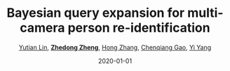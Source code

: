 ---
title: "Bayesian query expansion for multi-camera person re-identification"
collection: publications
permalink: /publication/Bayesian2020
date: 2020-01-01
doi: 10.1016/j.patrec.2018.06.009
venue: 'Pattern Recognition Letters'
paperurl: 'https://zdzheng.xyz/files/PRLetter18.pdf'
author: '<a href=&quot;https://zdzheng.xyz/authors/Yutian-Lin&quot;>Yutian Lin</a>, <a href=&quot;https://zdzheng.xyz/authors/Zhedong-Zheng&quot;><strong>Zhedong Zheng</strong></a>, <a href=&quot;https://zdzheng.xyz/authors/Hong-Zhang&quot;>Hong Zhang</a>, <a href=&quot;https://zdzheng.xyz/authors/Chenqiang-Gao&quot;>Chenqiang Gao</a>, <a href=&quot;https://zdzheng.xyz/authors/Yi-Yang&quot;>Yi Yang</a>'
citation: ' Yutian Lin,  Zhedong Zheng,  Hong Zhang,  Chenqiang Gao,  Yi Yang, &quot;Bayesian query expansion for multi-camera person re-identification.&quot; Pattern Recognition Letters, 2020. DOI: 10.1016/j.patrec.2018.06.009'
pub_year: '2020'
bib: >
    @article{lin2020bayesian,  
    author = "Lin, Yutian and Zheng, Zhedong and Zhang, Hong and Gao, Chenqiang and Yang, Yi",  
    doi = "10.1016/j.patrec.2018.06.009",  
    title = "Bayesian query expansion for multi-camera person re-identification",  
    journal = "Pattern Recognition Letters",  
    volume = "130",  
    pages = "284--292",  
    year = "2020",  
    publisher = "Elsevier",  
    url = "https://zdzheng.xyz/files/PRLetter18.pdf"
    }

---